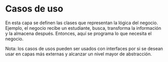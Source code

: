 # Casos de uso
En esta capa se definen las clases que representan la lógica del negocio. Ejemplo, el negocio recibe un estudiante, busca, transforma la información y la almacena después. Entonces, aquí se programa lo que necesita el negocio.

Nota: los casos de usos pueden ser usados con interfaces por si se desean usar en capas más externas y alcanzar un nivel mayor de abstracción.
